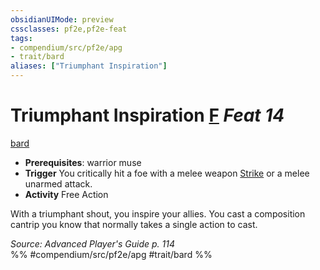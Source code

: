 ```yaml
---
obsidianUIMode: preview
cssclasses: pf2e,pf2e-feat
tags:
- compendium/src/pf2e/apg
- trait/bard
aliases: ["Triumphant Inspiration"]
---
```

# Triumphant Inspiration  [F](rules/core-rulebook/chapter-9-playing-the-game.md#Actions "Free Action") *Feat 14*  
[bard](rules/traits/bard.md "Bard Class Trait")  

- **Prerequisites**: warrior muse
- **Trigger** You critically hit a foe with a melee weapon [Strike](rules/actions/strike.md) or a melee unarmed attack.
- **Activity** Free Action

With a triumphant shout, you inspire your allies. You cast a composition cantrip you know that normally takes a single action to cast.

*Source: Advanced Player's Guide p. 114*  
%% #compendium/src/pf2e/apg #trait/bard %%